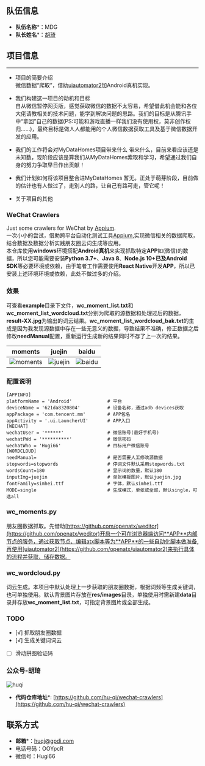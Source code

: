 ## 队伍信息

* **队伍名称***：MDG
* **队长姓名***：[胡琦](https://segmentfault.com/blog/huqi)


## 项目信息

---
 * 项目的简要介绍    
微信数据“爬取”，借助[uiautomator2](https://github.com/openatx/uiautomator2#stop-an-app)加Android真机实现。

 * 我们构建这一项目的动机和目标    
 自从微信暂停网页版，感觉获取微信的数据不太容易，希望借此机会能和各位大佬请教相关的技术问题，能学到解决问题的思路。我们的目标是从腾讯手中“拿回”自己的数据(PS:可能和游戏直播一样我们没有使用权，莫非创作权归……)，最终目标是做人人都能用的个人微信数据获取工具及基于微信数据开发的应用。

 * 我们的工作将会对MyDataHomes项目带来什么
 带来什么，目前来看应该还是未知数，现阶段应该是算我们从MyDataHomes索取和学习，希望通过我们自身的努力争取早日作出贡献！

 * 我们计划如何将该项目整合进MyDataHomes
暂无。正处于萌芽阶段，目前做的估计也有人做过了，走别人的路，让自己有路可走，管它呢！

* 关于项目的其他

### WeChat Crawlers
Just some crawlers for WeChat by [Appium](https://github.com/appium/appium).    
一次小小的尝试，借助跨平台自动化测试工具[Appium](https://github.com/appium/appium),实现微信相关的数据爬取，结合数据及数据分析实践朋友圈云词生成等应用。    
本仓库使用**windows**环境搭配**Android真机**来实现抓取特定**APP**如(微信)的数据，所以您可能需要安装**Python 3.7+**、**Java 8**、**Node.js 10+**已及**Android SDK**等必要环境或依赖，由于笔者工作需要使用**React Native**开发**APP**，所以已安装上述环境环境或依赖，此处不做过多的介绍。

### 效果
可查看**example**目录下文件，**wc_moment_list.txt**和**wc_moment_list_wordcloud.txt**分别为爬取的源数据和处理过后的数据，**result-XX.jpg**为输出的词云结果。**wc_moment_list_wordcloud_bak.txt**的生成是因为我发现源数据中存在一些无意义的数据，导致结果不准确，修正数据之后修改**needManual**配置，重新运行生成新的结果同时不存了上一次的结果。

|                  moments                                  |                    juejin                  |baidu                                     |
| ----------------------------------- | ------------------------------------------ |--------------- |
| ![moments](https://cdn.jsdelivr.net/gh/hu-qi/wechat-crawlers/example/result-1594507948130.jpg)    | ![juejin](https://cdn.jsdelivr.net/gh/hu-qi/wechat-crawlers/example/result-1594507943103.jpg)        |![baidu](https://cdn.jsdelivr.net/gh/hu-qi/wechat-crawlers/example/result-1594507938241.jpg)                   |


### 配置说明
```
[APPINFO]
platformName = 'Android'             # 平台
deviceName = '621da8320804'          # 设备名称，通过adb devices获取
appPackage = 'com.tencent.mm'        # APP包名
appActivity = '.ui.LauncherUI'       # APP入口
[WECHAT]
wechatUser = '******'                # 微信账号(最好手机号)
wechatPWd = '**********'             # 微信密码
wechatWho = 'Hugi66'                 # 目标用户微信账号
[WORDCLOUD]
needManual=                          # 是否需要人工修改源数据
stopwords=stopwords                  # 停词文件默认采用stopwords.txt
wordsCount=180                       # 显示词的数量，默认180
inputImg=juejin                      # 单张模板图片，默认juejin.jpg
fontFamily=simhei.ttf                # 字体，默认simhei.ttf
MODE=single                          # 生成模式，单张或全部，默认single，可选all
```

### wc_moments.py
朋友圈数据抓取。先借助[https://github.com/openatx/weditor](https://github.com/openatx/weditor)开启一个可在浏览器端访问**APP**内部节点的服务，通过获取节点、编辑atx脚本等为**APP**的一些自动化脚本做准备,再使用[uiautomator2](https://github.com/openatx/uiautomator2)来执行具体的流程并获取、储存数据。

### wc_wordcloud.py
词云生成。本项目中默认处理上一步获取的朋友圈数据，根据词频等生成关键词，也可单独使用。默认背景图片存放在**res/images**目录，单独使用时需新建**data**目录并存放**wc_moment_list.txt**，可指定背景图片或全部生成。

### TODO

- [√] 抓取朋友圈数据    
- [√] 生成关键词词云    
- [ ] 滑动拼图验证码    

### 公众号-胡琦

![huqi](https://www.fashaoge.com/img/weixinCode.jpg)



* **代码仓库地址***: [https://github.com/hu-qi/wechat-crawlers](https://github.com/hu-qi/wechat-crawlers)



## 联系方式

* **邮箱***：<huqi@gpdi.com>
* 电话号码：OOYpcR
* 微信号：Hugi66
